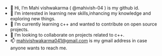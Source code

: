 - 👋 Hi, I’m Mahi vishwakarma ( @mahivish-04 ) is my github id.
- 👀 I’m interested in learning new skills,inhancing my knowledge and exploring new things.
- 🌱 I’m currently learning c++ and wanted to contribute on open source projects.
- 💞️ I’m looking to collaborate on projects related to c++.
- 📫 mahivishwakarma041@gmail.com is my gmail address in case anyone wants to reach me.

<!---
mahivish-04/mahivish-04 is a ✨ special ✨ repository because its `README.md` (this file) appears on your GitHub profile.
You can click the Preview link to take a look at your changes.
--->
